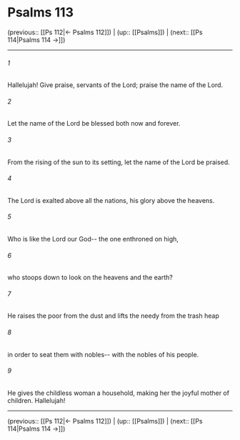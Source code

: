 # Psalms 113

(previous:: [[Ps 112|← Psalms 112]]) | (up:: [[Psalms]]) | (next:: [[Ps 114|Psalms 114 →]])

***


###### 1 
Hallelujah! Give praise, servants of the Lord; praise the name of the Lord. 

###### 2 
Let the name of the Lord be blessed both now and forever. 

###### 3 
From the rising of the sun to its setting, let the name of the Lord be praised. 

###### 4 
The Lord is exalted above all the nations, his glory above the heavens. 

###### 5 
Who is like the Lord our God-- the one enthroned on high, 

###### 6 
who stoops down to look on the heavens and the earth? 

###### 7 
He raises the poor from the dust and lifts the needy from the trash heap 

###### 8 
in order to seat them with nobles-- with the nobles of his people. 

###### 9 
He gives the childless woman a household, making her the joyful mother of children. Hallelujah!

***

(previous:: [[Ps 112|← Psalms 112]]) | (up:: [[Psalms]]) | (next:: [[Ps 114|Psalms 114 →]])
